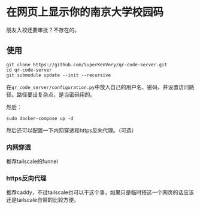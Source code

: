 # 在网页上显示你的南京大学校园码

朋友入校还要审批？不存在的。

## 使用

```shell
git clone https://github.com/SuperKenVery/qr-code-server.git
cd qr-code-server
git submodule update --init --recursive
```

在`qr_code_server/configuration.py`中放入自己的用户名、密码，并设置访问路径。路径要设复杂点，是当密码用的。

然后：

```shell
sudo docker-compose up -d
```

然后还可以配置一下内网穿透和https反向代理。（可选）

### 内网穿透
推荐tailscale的funnel

### https反向代理
推荐caddy，不过tailscale也可以干这个事，如果只是临时搭这一个网页的话应该还是tailscale自带的比较方便。
